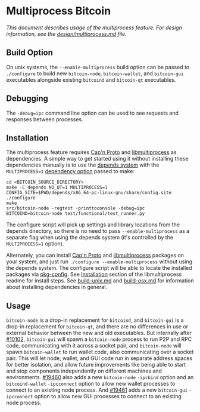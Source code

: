 # Multiprocess Bitcoin

_This document describes usage of the multiprocess feature. For design information, see the [design/multiprocess.md](design/multiprocess.md) file._

## Build Option

On unix systems, the `--enable-multiprocess` build option can be passed to `./configure` to build new `bitcoin-node`, `bitcoin-wallet`, and `bitcoin-gui` executables alongside existing `bitcoind` and `bitcoin-qt` executables.

## Debugging

The `-debug=ipc` command line option can be used to see requests and responses between processes.

## Installation

The multiprocess feature requires [Cap'n Proto](https://capnproto.org/) and [libmultiprocess](https://github.com/chaincodelabs/libmultiprocess) as dependencies. A simple way to get started using it without installing these dependencies manually is to use the [depends system](../depends) with the `MULTIPROCESS=1` [dependency option](../depends#dependency-options) passed to make:

```
cd <BITCOIN_SOURCE_DIRECTORY>
make -C depends NO_QT=1 MULTIPROCESS=1
CONFIG_SITE=$PWD/depends/x86_64-pc-linux-gnu/share/config.site ./configure
make
src/bitcoin-node -regtest -printtoconsole -debug=ipc
BITCOIND=bitcoin-node test/functional/test_runner.py
```

The configure script will pick up settings and library locations from the depends directory, so there is no need to pass `--enable-multiprocess` as a separate flag when using the depends system (it's controlled by the `MULTIPROCESS=1` option).

Alternately, you can install [Cap'n Proto](https://capnproto.org/) and [libmultiprocess](https://github.com/chaincodelabs/libmultiprocess) packages on your system, and just run `./configure --enable-multiprocess` without using the depends system. The configure script will be able to locate the installed packages via [pkg-config](https://www.freedesktop.org/wiki/Software/pkg-config/). See [Installation](https://github.com/chaincodelabs/libmultiprocess/blob/master/doc/install.md) section of the libmultiprocess readme for install steps. See [build-unix.md](build-unix.md) and [build-osx.md](build-osx.md) for information about installing dependencies in general.

## Usage

`bitcoin-node` is a drop-in replacement for `bitcoind`, and `bitcoin-gui` is a drop-in replacement for `bitcoin-qt`, and there are no differences in use or external behavior between the new and old executables. But internally after [#10102](https://github.com/bitcoin/bitcoin/pull/10102), `bitcoin-gui` will spawn a `bitcoin-node` process to run P2P and RPC code, communicating with it across a socket pair, and `bitcoin-node` will spawn `bitcoin-wallet` to run wallet code, also communicating over a socket pair. This will let node, wallet, and GUI code run in separate address spaces for better isolation, and allow future improvements like being able to start and stop components independently on different machines and environments.
[#19460](https://github.com/bitcoin/bitcoin/pull/19460) also adds a new `bitcoin-node` `-ipcbind` option and an `bitcoind-wallet` `-ipcconnect` option to allow new wallet processes to connect to an existing node process.
And [#19461](https://github.com/bitcoin/bitcoin/pull/19461) adds a new `bitcoin-gui` `-ipcconnect` option to allow new GUI processes to connect to an existing node process.
